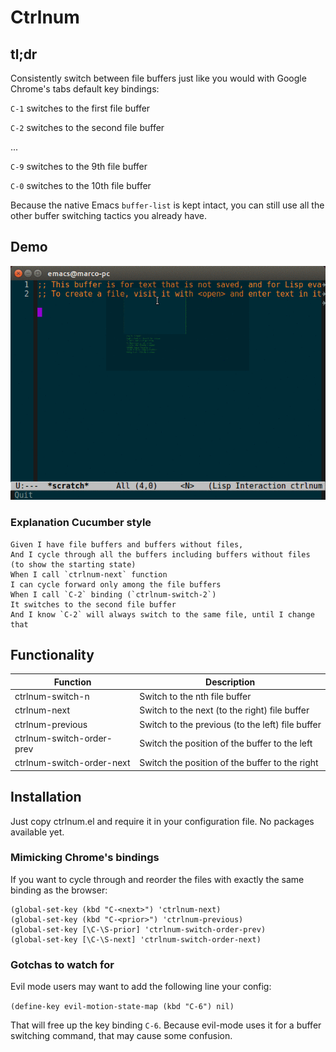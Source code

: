 # Ctrlnum

## tl;dr

Consistently switch between file buffers just like you would with
Google Chrome's tabs default key bindings:

`C-1` switches to the first file buffer

`C-2` switches to the second file buffer

...

`C-9` switches to the 9th file buffer

`C-0` switches to the 10th file buffer

Because the native Emacs `buffer-list` is kept intact, you can still use all
the other buffer switching tactics you already have.

## Demo

![ctrlnum demo](https://github.com/marcofognog/ctrlnum/blob/master/demo.gif)

### Explanation Cucumber style

```
Given I have file buffers and buffers without files,
And I cycle through all the buffers including buffers without files (to show the starting state)
When I call `ctrlnum-next` function
I can cycle forward only among the file buffers
When I call `C-2` binding (`ctrlnum-switch-2`)
It switches to the second file buffer
And I know `C-2` will always switch to the same file, until I change that
```

## Functionality

 Function                  | Description                                       |
---------------------------|---------------------------------------------------|
 ctrlnum-switch-n          | Switch to the nth file buffer                     |
 ctrlnum-next              | Switch to the next (to the right) file buffer     |
 ctrlnum-previous          | Switch to the previous (to the left) file buffer  |
 ctrlnum-switch-order-prev | Switch the position of the buffer to the left     |
 ctrlnum-switch-order-next | Switch the position of the buffer to the right    |

## Installation

Just copy ctrlnum.el and require it in your configuration file. No packages available yet.

### Mimicking Chrome's bindings

If you want to cycle through and reorder the files with exactly the same binding as the browser:

```
(global-set-key (kbd "C-<next>") 'ctrlnum-next)
(global-set-key (kbd "C-<prior>") 'ctrlnum-previous)
(global-set-key [\C-\S-prior] 'ctrlnum-switch-order-prev)
(global-set-key [\C-\S-next] 'ctrlnum-switch-order-next)
```

### Gotchas to watch for

Evil mode users may want to add the following line your config:

`(define-key evil-motion-state-map (kbd "C-6") nil)`

That will free up the key binding `C-6`. Because evil-mode uses it for a buffer switching command, that may cause some confusion.